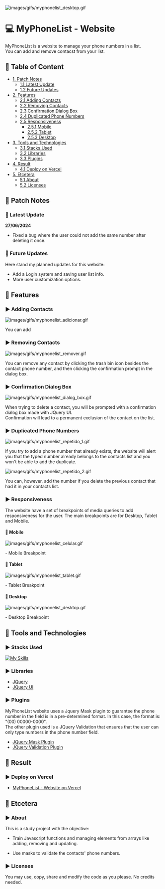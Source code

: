 <!--Title Image-->
![images/gifs/myphonelist_desktop.gif](https://github.com/jeanjusten/My_Phone_List/blob/main/images/gifs/myphonelist_desktop.gif?raw=true)
# :computer: MyPhoneList - Website 
  <p>
  MyPhoneList is a website to manage your phone numbers in a list.<br>
  You can add and remove contacst from your list.
  </p>

<!--Menu-->
## :large_orange_diamond: Table of Content
- [1. Patch Notes](#large_orange_diamond-patch-notes)
  - [1.1 Latest Update](#pushpin-latest-update)
  - [1.2 Future Updates](#bookmark_tabs-future-updates)
- [2. Features](#large_orange_diamond-features)
  - [2.1 Adding Contacts](#arrow_forward-adding-contacts)
  - [2.2 Removing Contacts](#arrow_forward-removing-contacts)
  - [2.3 Confirmation Dialog Box](#arrow_forward-confirmation-dialog-box)
  - [2.4 Duplicated Phone Numbers](#arrow_forward-duplicated-phone-numbers)
  - [2.5 Responsiveness](#arrow_forward-responsiveness)
    - [2.5.1 Mobile](#small_red_triangle_down-mobile)
    - [2.5.2 Tablet](#small_red_triangle_down-tablet)
    - [2.5.3 Desktop](#small_red_triangle_down-desktop)
- [3. Tools and Technologies](#large_orange_diamond-tools-and-technologies) 
  - [3.1 Stacks Used](#arrow_forward-stacks-used)
  - [3.2 Libraries](#arrow_forward-libraries)
  - [3.3 Plugins](#arrow_forward-plugins)
- [4. Result](#large_orange_diamond-result)
  - [4.1 Deploy on Vercel](#arrow_forward-deploy-on-vercel)
- [5. Etcetera](#large_orange_diamond-etcetera)
  - [5.1 About](#arrow_forward-about)
  - [5.2 Licenses](#arrow_forward-licenses)

<!--Patch Notes-->
## :large_orange_diamond: Patch Notes
### :pushpin: Latest Update
<strong>27/06/2024</strong>
- Fixed a bug where the user could not add the same number after deleting it once.

### :bookmark_tabs: Future Updates
<p>
Here stand my planned updates for this website:

- Add a Login system and saving user list info.
- More user customization options.
</p>

<!--Features-->
## :large_orange_diamond: Features
### :arrow_forward: Adding Contacts
![images/gifs/myphonelist_adicionar.gif](https://github.com/jeanjusten/My_Phone_List/blob/main/images/gifs/myphonelist_adicionar.gif?raw=true)
<p>
You can add
</p>

### :arrow_forward: Removing Contacts
![images/gifs/myphonelist_remover.gif](https://github.com/jeanjusten/My_Phone_List/blob/main/images/gifs/myphonelist_remover.gif?raw=true)
<p>
You can remove any contact by clicking the trash bin icon besides the contact phone number, 
and then clicking the confirmation prompt in the dialog box.
</p>

### :arrow_forward: Confirmation Dialog Box
![images/gifs/myphonelist_dialog_box.gif](https://github.com/jeanjusten/My_Phone_List/blob/main/images/gifs/myphonelist_dialog_box.gif?raw=true)
<p>
When trying to delete a contact, you will be prompted with a confirmation dialog box made with JQuery UI.<br>
Confirmation will lead to a permanent exclusion of the contact on the list.
</p>

### :arrow_forward: Duplicated Phone Numbers
![images/gifs/myphonelist_repetido_1.gif](https://github.com/jeanjusten/My_Phone_List/blob/main/images/gifs/myphonelist_repetido_1.gif?raw=true)
<p>
If you try to add a phone number that already exists, 
the website will alert you that the typed number already belongs to the contacts list and you won't be able to add the duplicate.
</p>

![images/gifs/myphonelist_repetido_2.gif](https://github.com/jeanjusten/My_Phone_List/blob/main/images/gifs/myphonelist_repetido_2.gif?raw=true)
<p>
You can, however, add the number if you delete the previous contact that had it in your contacts list.
</p>

### :arrow_forward: Responsiveness
<p>
The website have a set of breakpoints of media queries to add responsiveness for the user. 
The main breakpoints are for Desktop, Tablet and Mobile.  
</p>

#### :small_red_triangle_down: Mobile
![images/gifs/myphonelist_celular.gif](https://github.com/jeanjusten/My_Phone_List/blob/main/images/gifs/myphonelist_celular.gif?raw=true)
<p>- Mobile Breakpoint</p>

#### :small_red_triangle_down: Tablet
![images/gifs/myphonelist_tablet.gif](https://github.com/jeanjusten/My_Phone_List/blob/main/images/gifs/myphonelist_tablet.gif?raw=true)
<p>- Tablet Breakpoint</p>

#### :small_red_triangle_down: Desktop
![images/gifs/myphonelist_desktop.gif](https://github.com/jeanjusten/My_Phone_List/blob/main/images/gifs/myphonelist_desktop.gif?raw=true)
<p>- Desktop Breakpoint</p>

<!--Tools Used-->
## :large_orange_diamond: Tools and Technologies
### :arrow_forward: Stacks Used
[![My Skills](https://skillicons.dev/icons?i=html,css,js,jquery)](https://skillicons.dev)
### :arrow_forward: Libraries
* <a href="https://jquery.com/" alt="Visit JQuery documentation">JQuery</a>
* <a href="https://jqueryui.com/" alt="Visit JQuery UI documentation">JQuery UI</a>

### :arrow_forward: Plugins
<p>
MyPhoneList website uses a Jquery Mask plugin to guarantee the phone number in the field is in a pre-determined format. In this case, the format is: "(00) 00000-0000".<br>
The other plugin used is a JQuery Validation that ensures that the user can only type numbers in the phone number field.
</p>

* <a href="https://igorescobar.github.io/jQuery-Mask-Plugin/">JQuery Mask Plugin</a> <br>
* <a href="https://jqueryvalidation.org/">JQuery Validation Plugin</a>

<!--Deploy-->
## :large_orange_diamond: Result
### :arrow_forward: Deploy on Vercel 
* <a href="https://my-phone-list-flame.vercel.app/" alt="See the page live on Vercel now">MyPhoneList - Website on Vercel</a>

<!--Etcetera-->
## :large_orange_diamond: Etcetera
### :arrow_forward: About
<p>
  This is a study project with the objective:
  
  - Train Javascript functions and managing elements from arrays 
  like adding, removing and updating.

  - Use masks to validate the contacts' phone numbers.
</p>

### :arrow_forward: Licenses
<p>
  You may use, copy, share and modify the code as you please. No credits needed.
</p>
